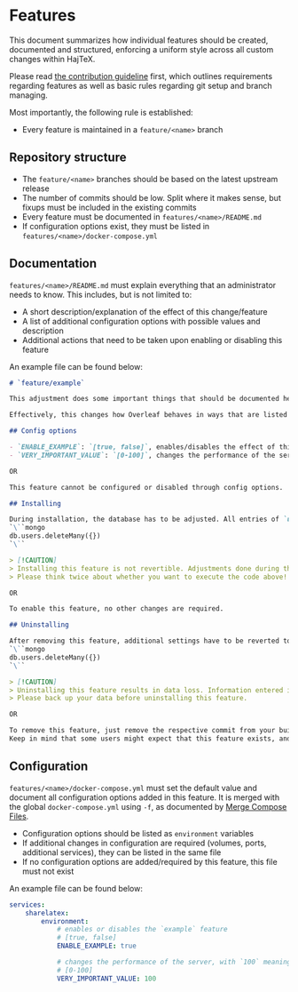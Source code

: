 # Features

This document summarizes how individual features should be created, documented and structured, enforcing a uniform style across all custom changes within HajTeX.

Please read [the contribution guideline](../CONTRIBUTING.md) first, which outlines requirements regarding features as well as basic rules regarding git setup and branch managing.

Most importantly, the following rule is established:
- Every feature is maintained in a `feature/<name>` branch

## Repository structure

- The `feature/<name>` branches should be based on the latest upstream release
- The number of commits should be low. Split where it makes sense, but fixups must be included in the existing commits
- Every feature must be documented in `features/<name>/README.md`
- If configuration options exist, they must be listed in `features/<name>/docker-compose.yml`

## Documentation

`features/<name>/README.md` must explain everything that an administrator needs to know. This includes, but is not limited to:
- A short description/explanation of the effect of this change/feature
- A list of additional configuration options with possible values and description
- Additional actions that need to be taken upon enabling or disabling this feature

An example file can be found below:
```md
# `feature/example`

This adjustment does some important things that should be documented here.

Effectively, this changes how Overleaf behaves in ways that are listed in this document.

## Config options

- `ENABLE_EXAMPLE`: `[true, false]`, enables/disables the effect of this feature
- `VERY_IMPORTANT_VALUE`: `[0-100]`, changes the performance of the server, with `100` meaning "fast" and `0` meaning "slow"

OR

This feature cannot be configured or disabled through config options.

## Installing

During installation, the database has to be adjusted. All entries of `users` need to be deleted. This can be done with the following Mongo query:
`\``mongo
db.users.deleteMany({})
`\``

> [!CAUTION]
> Installing this feature is not revertible. Adjustments done during the installation process or while the feature is running effectively corrupt the database.
> Please think twice about whether you want to execute the code above!

OR

To enable this feature, no other changes are required.

## Uninstalling

After removing this feature, additional settings have to be reverted to allow Overleaf to work as before. This can be done with the following Mongo query:
`\``mongo
db.users.deleteMany({})
`\``

> [!CAUTION]
> Uninstalling this feature results in data loss. Information entered in the additional interfaces that this feature provides will be lost, even when re-installing this feature at a later point.
> Please back up your data before uninstalling this feature.

OR

To remove this feature, just remove the respective commit from your build. No changes on the database or related code are required.
Keep in mind that some users might expect that this feature exists, and will complain upon removal.
```

## Configuration

`features/<name>/docker-compose.yml` must set the default value and document all configuration options added in this feature. It is merged with the global `docker-compose.yml` using `-f`, as documented by [Merge Compose Files](https://docs.docker.com/compose/how-tos/multiple-compose-files/merge/).
- Configuration options should be listed as `environment` variables
- If additional changes in configuration are required (volumes, ports, additional services), they can be listed in the same file
- If no configuration options are added/required by this feature, this file must not exist

An example file can be found below:
```yml
services:
    sharelatex:
        environment:
            # enables or disables the `example` feature
            # [true, false]
            ENABLE_EXAMPLE: true

            # changes the performance of the server, with `100` meaning "fast" and `0` meaning "slow"
            # [0-100]
            VERY_IMPORTANT_VALUE: 100
```
